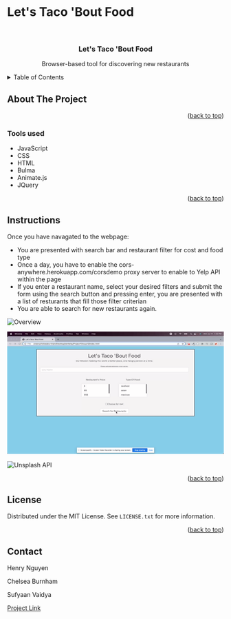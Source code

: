 # Let's Taco 'Bout Food

<div id="top"></div>

<br />
<div align="center">


<h3 align="center">Let's Taco 'Bout Food</h3>

  <p align="center">
    Browser-based tool for discovering new restaurants
    <br />
  </p>
</div>

<details>
  <summary>Table of Contents</summary>
  <ol>
    <li>
      <a href="#about-the-project">About The Project</a>
      <ul>
        <li><a href="#tools-used">Tools used</a></li>
      </ul>
    </li>
    <li>
      <a href="#instructions">Instructions</a>
        </li>
    <li><a href="#Collaborators">Collaborators</a></li>
    <li><a href="#license">License</a></li>
    <li><a href="#contact">Contact</a></li>
  </ol>
</details>

## About The Project



<p align="right">(<a href="#top">back to top</a>)</p>

### Tools used

* JavaScript
* CSS
* HTML
* Bulma
* Animate.js
* JQuery


<p align="right">(<a href="#top">back to top</a>)</p>

## Instructions

Once you have navagated to the webpage: 

- You are presented with search bar and restaurant filter for cost and food type
- Once a day, you have to enable the cors-anywhere.herokuapp.com/corsdemo proxy server to enable to Yelp API within the page
- If you enter a restaurant name, select your desired filters and submit the form using the search button and pressing enter, you are presented with a list of resturants that fill those filter criterian
- You are able to search for new restaurants again.

![Overview](assets/overviewgif.gif)

![anime.js](assets/animegif.gif)

![Unsplash API](assets/unsplashgif.gif)

<p align="right">(<a href="#top">back to top</a>)</p>

## License

Distributed under the MIT License. See `LICENSE.txt` for more information.

<p align="right">(<a href="#top">back to top</a>)</p>

## Contact

Henry Nguyen 

Chelsea Burnham

Sufyaan Vaidya

[Project Link](https://github.com/henry11244/Project1Group12)


